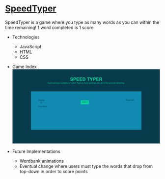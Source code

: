 # [SpeedTyper](http://jonathanbgjo.com/JavaScript-TypingGame/)

SpeedTyper is a game where you type as many words as you can within the time remaining! 1 word completed is 1 score.

* Technologies

  * JavaScript
  * HTML
  * CSS

* Game Index
![Index_Image](https://github.com/jonathanbgjo/JavaScript-TypingGame/blob/master/assets/images/typerINDEX.PNG)


* Future Implementations

  * Wordbank animations
  * Eventual change where users must type the words that drop from top-down in order to score points







